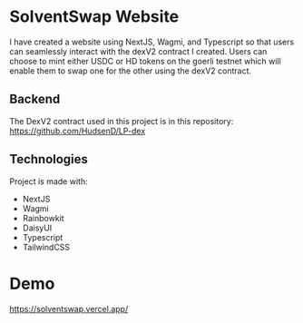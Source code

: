 # SolventSwap Website

I have created a website using NextJS, Wagmi, and Typescript so that users can seamlessly interact with the dexV2 contract I created. Users can choose to mint either USDC or HD tokens on the goerli testnet which will enable them to swap one for the other using the dexV2 contract.

## Backend

The DexV2 contract used in this project is in this repository:
https://github.com/HudsenD/LP-dex

## Technologies

Project is made with:

-   NextJS
-   Wagmi
-   Rainbowkit
-   DaisyUI
-   Typescript
-   TailwindCSS

# Demo

https://solventswap.vercel.app/
